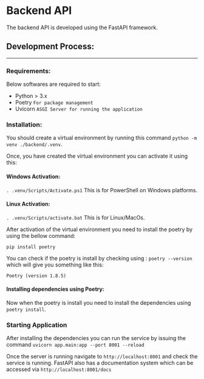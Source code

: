 # Backend API

The backend API is developed using the FastAPI framework.

## Development Process:

---

### Requirements:

Below softwares are required to start:

- Python > 3.x
- Poetry `For package management`
- Uvicorn `ASGI Server for running the application`

### Installation:

You should create a virtual environment by running this command `python -m venv ./backend/.venv`.

Once, you have created the virtual environment you can activate it using this:

#### Windows Activation:

`. .venv/Scripts/Activate.ps1` This is for PowerShell on Windows platforms.

#### Linux Activation:

`. .venv/Scripts/activate.bat` This is for Linux/MacOs.

After activation of the virtual environment you need to install the poetry by using the bellow command:

`pip install poetry`

You can check if the poetry is install by checking using : `poetry --version` which will give you something like this:

`Poetry (version 1.8.5)`

#### Installing dependencies using Poetry:

Now when the poetry is install you need to install the dependencies using `poetry install`.

### Starting Application

After installing the dependencies you can run the service by issuing the command `uvicorn app.main:app --port 8001 --reload`

Once the server is running navigate to `http://localhost:8001` and check the service is running. FastAPI also has a documentation system which can be accessed via `http://localhost:8001/docs`
